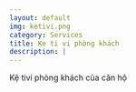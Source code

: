 ```yaml
---
layout: default
img: ketivi.png
category: Services
title: Ke ti vi phòng khách
description: |
---
```

  Kệ tivi phòng khách của căn hộ